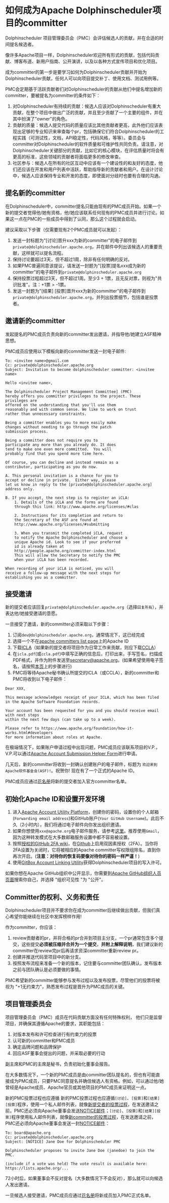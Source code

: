 # 如何成为Apache Dolphinscheduler项目的committer

Dolphinscheduler 项目管理委员会（PMC）会评估候选人的贡献，并在合适的时间提名候选者。

像许多Apache项目一样，Dolphinscheduler欢迎所有形式的贡献，包括代码贡献、博客布道、新用户指南、公开演讲，以及以各种方式宣传项目和优化项目。

成为committer的第一步是要学习如何为Dolphinscheduler贡献并开始为Dolphinscheduler贡献，任何人可以向项目提交补丁、使用文档、测试用例等。

PMC会定期基于活跃贡献者们对Dolphinscheduler的贡献从他们中提名增加新的committer，要被提名为committer的条件如下：

1. 对Dolphinscheduler有持续的贡献：候选人应该对Dolphinscheduler有重大贡献，在整个项目中做出广泛的贡献，并且至少贡献了一个主要的组件，并在其中扮演了"owner"的角色。
2. 贡献的质量：候选人提交代码的质量应该比其他贡献者更高，此外他们应该表现出足够的专业知识来审查每个pr，包括确保它们符合Dolphinscheduler的工程实践（可测试性，文档，API稳定性，代码风格，等等）。委员会与committer对Dolphinscheduler的软件质量和可维护性共同负责。请注意，对Dolphinscheduler关键部分的贡献，比如它的核心模块，在评估质量时将会有更高的标准，这些领域的贡献者将面临更多的修改审查。
3. 社区参与：候选人在所有的社区互动中应该有一个建设性的和友好的态度，他们还应该在开发和用户列表中活跃，帮助指导新的贡献者和用户。在设计讨论中，候选人应该保持专业和开发的态度，即使面对分歧时也要有合理的沟通。

## 提名新的committer

在Dolphinscheduler中，committer提名只能由现有的PMC成员开始。如果一个新的提交者觉得他/她有资格，他/她应该联系任何现有的PMC成员并进行讨论。如果这一点在PMC的一些成员中得到了认同，那么这个过程就会启动。

建议采取以下步骤（仅需要现有2个PMC成员就可以发起）：
1. 发送一封标题为"[讨论]晋升xxx为新的committer"的电子邮件到`private@dolphinscheduler.apache.org`，并在邮件中列出该候选人的重要贡献，这样就可以提名流程。
2. 保持讨论要超过3天，但不超过1周，除非有任何明确的反对。
3. 如果PMC普遍同意该提议，请发送一封题为"[投票]提名xxx成为新的committer"的电子邮件到`private@dolphinscheduler.apache.org`
4. 保持投票过程超过3天，但不超过1周。至少3 + 1票，且无反对票，则视为"共识批准"。注：+1票 > -1票。
5. 发送一封题为"[结果] [投票]晋升xxx为新的committer"的电子邮件到`private@dolphinscheduler.apache.org`，并列出投票细节，包括谁是投票者。

## 邀请新的committer

发起提名的PMC成员负责向新的committer发出邀请，并指导他/她建立ASF精神思想。

PMC成员应使用以下模板向新的committer发送一封电子邮件:
```
To: <invitee name>@gmail.com
Cc: private@dolphinscheduler.apache.org
Subject: Invitation to become dolphinscheduler committer: <invitee name>

Hello <invitee name>,

The Dolphinscheduler Project Management Committee] (PMC) 
hereby offers you committer privileges to the project. These privileges are
offered on the understanding that you'll use them
reasonably and with common sense. We like to work on trust
rather than unnecessary constraints.

Being a committer enables you to more easily make 
changes without needing to go through the patch 
submission process. 

Being a committer does not require you to 
participate any more than you already do. It does 
tend to make one even more committed.  You will 
probably find that you spend more time here.

Of course, you can decline and instead remain as a 
contributor, participating as you do now.

A. This personal invitation is a chance for you to 
accept or decline in private.  Either way, please 
let us know in reply to the [private@dolphinscheduler.apache.org] 
address only.

B. If you accept, the next step is to register an iCLA:
    1. Details of the iCLA and the forms are found 
    through this link: http://www.apache.org/licenses/#clas

    2. Instructions for its completion and return to 
    the Secretary of the ASF are found at
    http://www.apache.org/licenses/#submitting

    3. When you transmit the completed iCLA, request 
    to notify the Apache Dolphinscheduler and choose a 
    unique Apache id. Look to see if your preferred 
    id is already taken at 
    http://people.apache.org/committer-index.html     
    This will allow the Secretary to notify the PMC 
    when your iCLA has been recorded.

When recording of your iCLA is noticed, you will 
receive a follow-up message with the next steps for 
establishing you as a committer.
```

## 接受邀请

新的提交者应该回复`private@dolphinscheduler.apache.org`（选择`回复所有`），并表达他/她接受邀请的意愿。

一旦接受了邀请，新的committer必须采取以下步骤：
1. 订阅`dev@dolphinscheduler.apache.org`，通常情况下，这已经完成
2. 选择一个不在[apache committers list page](http://people.apache.org/committer-index.html)上的Apache ID
3. 下载[ICLA](https://www.apache.org/licenses/icla.pdf)（如果新的提交者将项目作为日常工作来贡献，则应下载[CCLA](http://www.apache.org/licenses/cla-corporate.pdf)）
4. 在`icla.pdf`(或`ccla.pdf`)中填写正确的信息后，打印出来，手写签名，扫描成PDF格式，并作为附件发送至[secretary@apache.org](mailto:secretary@apache.org)。(如果希望使用电子签名，请按照[本页](http://www.apache.org/licenses/contributor-agreements.html#submitting)上的步骤进行)
5. PMC将等待Apache秘书确认所提交的ICLA（或CCLA），新的committer和PMC将收到以下电子邮件：

```
Dear XXX,

This message acknowledges receipt of your ICLA, which has been filed in the Apache Software Foundation records.

Your account has been requested for you and you should receive email with next steps
within the next few days (can take up to a week).

Please refer to https://www.apache.org/foundation/how-it-works.html#developers
for more information about roles at Apache.
```

在极端情况下，如果账户申请过程中出现问题，PMC成员应该联系项目的V.P.，V.P.可以通过[Apache Account Submission Helper Form](https://whimsy.apache.org/officers/acreq)进行申请。

几天后，新的committer将收到一封确认创建账户的电子邮件，标题为 `欢迎来到Apache软件基金会(ASF)!`。祝贺你! 现在有了一个正式的Apache ID。

PMC成员应通过[花名册](https://whimsy.apache.org/roster/pmc/dolphinscheduler)将新的提交者加入官方committer名单。

## 初始化Apache ID和设置开发环境

1. 进入[Apache Account Utility Platform](https://id.apache.org/)，创建你的密码，设置你的个人邮箱(`Forwarding email address`)和GitHub账户(`Your GitHub Username`)。此后不久（2小时内），我们将通过电子邮件向你发出组织邀请。
2. 如果你想使用`xxx@apache.org`电子邮件服务，请参考[这里](https://infra.apache.org/committer-email.html)。推荐使用`Gmail`，因为这种转发模式在大多数邮箱服务设置中都不容易被设置。
3. 按照[授权的GitHub 2FA wiki](https://help.github.com/articles/configuring-two-factor-authentication-via-a-totp-mobile-app/)，在[Github](http://github.com/)上启用双因素授权（2FA）。当你将2FA设置为关闭时，它将被相应的Apache committer写权限组除名，直到你再次开启。(**注意：对待你的恢复码要像对待你的密码一样严谨！**)
4. 使用[GitBox Account Linking Utility](https://gitbox.apache.org/setup/)获得Dolphinscheduler项目的写入许可。

如果你想在Apache GitHub组织中公开显示，你需要到[Apache GitHub组织人员页面](https://github.com/orgs/apache/people)搜索你自己，并选择 "组织可见性 "为 "公开"。

## Committer的权利、义务和责任

Dolphinscheduler项目并不要求你在成为committer后继续做出贡献，但我们真心希望你能继续在社区中发挥榜样作用!

作为committer，你应该：
1. review贡献者的pr，并将合格的pr合并到项目主分支，一个pr通常包含多个提交，这些提交**必须被压缩并合并为一个提交**，**并附上解释说明**，我们建议新的committer在review完pr后再请求资深committer重新review pr。
2. 创建并推送代码至项目中的新分支。
3. 按照发布流程来准备一个新的版本，记住要与committer团队确认，发布版本之前与团队确认是必须要做的事情。

PMC希望新的committer能够参与发布过程以及发布投票，尽管他们的投票将被视为 "+1无约束力"，熟悉发布过程是晋升为PMC成员的关键。

## 项目管理委员会

项目管理委员会（PMC）成员在代码贡献方面没有任何特殊权利，
他们只是监督项目，并确保其遵循Apache的要求，其职能包括：

1. 对版本发布和许可检查进行有约束力的投票
2. 认可新的committer和PMC成员
3. 确定品牌问题和品牌保护
4. 回应ASF董事会提出的问题，并采取必要的行动

副主席和PMC的主席是秘书，负责初始化董事会报告。

在大多数情况下，一个新的PMC成员是由committer团队提名的，但也有可能直接成为PMC成员，只要PMC同意提名并确信候选人有资格。例如，可以通过他/她曾经是Apache成员、Apache官员或其他项目的PMC成员来证明这一点。

新的PMC投票过程也应遵循 新的PMC投票过程也应遵循`[讨论]`、`[投票]`和`[结果][投票]`程序，使用一个私人邮件列表，就像[新提交者的投票过程](#提名新的committer)，在发送邀请之前，PMC还必须向Apache董事会发送[NOTICE邮件](http://www.apache.org/dev/PMC.html#newPMC)；`[讨论]`、`[投票]`和`[结果][投票]`程序使用私人邮件列表，就像[新committer的投票过程](#提名新的committer)，在发送邀请之前，PMC还必须向Apache董事会发送一封[NOTICE邮件](http://www.apache.org/dev/PMC.html#newPMC)：

```
To: board@apache.org
Cc: private@dolphinscheduler.apache.org
Subject: [NOTICE] Jane Doe for Dolphinscheduler PMC

Dolphinscheduler proposes to invite Jane Doe (janedoe) to join the PMC.

(include if a vote was held) The vote result is available here: https://lists.apache.org/...
```

72小时后，如果董事会不反对提名（大多数情况下不会反对），那么就可以向候选人发出邀请。

一旦候选人接受邀请，PMC成员应通过[花名册](https://whimsy.apache.org/roster/pmc/dolphinscheduler)将新成员加入PMC正式名单。
